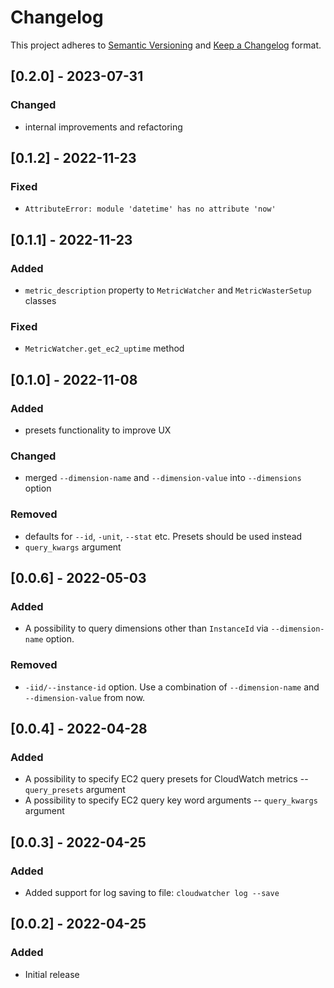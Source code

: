 # Changelog

This project adheres to [Semantic Versioning](https://semver.org/spec/v2.0.0.html) and [Keep a Changelog](https://keepachangelog.com/en/1.0.0/) format.

## [0.2.0] - 2023-07-31

### Changed

- internal improvements and refactoring

## [0.1.2] - 2022-11-23

### Fixed

- `AttributeError: module 'datetime' has no attribute 'now'`

## [0.1.1] - 2022-11-23

### Added

- `metric_description` property to `MetricWatcher` and `MetricWasterSetup` classes

### Fixed

- `MetricWatcher.get_ec2_uptime` method

## [0.1.0] - 2022-11-08

### Added

- presets functionality to improve UX

### Changed

- merged `--dimension-name` and `--dimension-value` into `--dimensions` option

### Removed

- defaults for `--id`, `-unit`, `--stat` etc. Presets should be used instead
- `query_kwargs` argument

## [0.0.6] - 2022-05-03

### Added

- A possibility to query dimensions other than `InstanceId` via `--dimension-name` option.

### Removed

- `-iid/--instance-id` option. Use a combination of `--dimension-name` and `--dimension-value` from now.

## [0.0.4] - 2022-04-28

### Added

- A possibility to specify EC2 query presets for CloudWatch metrics -- `query_presets` argument
- A possibility to specify EC2 query key word arguments -- `query_kwargs` argument

## [0.0.3] - 2022-04-25

### Added

- Added support for log saving to file: `cloudwatcher log --save`

## [0.0.2] - 2022-04-25

### Added

- Initial release
